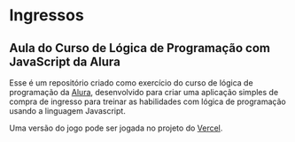 # Ingressos

## Aula do Curso de Lógica de Programação com JavaScript da Alura

Esse é um repositório criado como exercício do curso de lógica de programação da [Alura](https://www.alura.com.br/), desenvolvido para criar uma aplicação simples de compra de ingresso para treinar as habilidades com lógica de programação usando a linguagem Javascript.

Uma versão do jogo pode ser jogada no projeto do [Vercel]().
